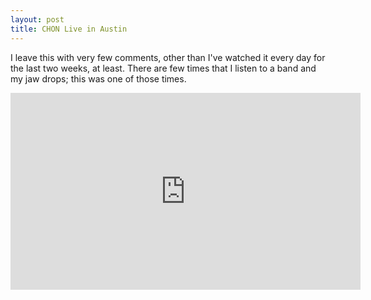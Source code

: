```yaml
---
layout: post
title: CHON Live in Austin
---
```


I leave this with very few comments, other than I've watched it every day for the last two weeks, at least. There are few times that I listen to a band and my jaw drops; this was one of those times.

<div class="video-wrapper">
<iframe width="560" height="315" src="https://www.youtube.com/embed/pxZuPLPERbk" frameborder="0" allowfullscreen></iframe>
</div>

